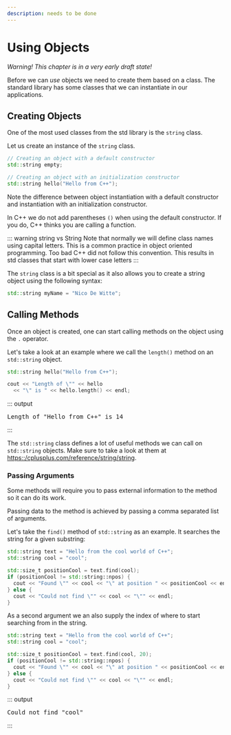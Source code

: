 ```yaml
---
description: needs to be done
---
```


# Using Objects

*Warning! This chapter is in a very early draft state!*

Before we can *use* objects we need to create them based on a class. The standard library has some classes that we can instantiate in our applications.

## Creating Objects

One of the most used classes from the std library is the `string` class.

Let us create an instance of the `string` class.

```cpp
// Creating an object with a default constructor
std::string empty;

// Creating an object with an initialization constructor
std::string hello("Hello from C++");
```

Note the difference between object instantiation with a default constructor and instantiation with an initialization constructor.

In C++ we do not add parentheses `()` when using the default constructor. If you do, C++ thinks you are calling a function.

::: warning string vs String
Note that normally we will define class names using capital letters. This is a common practice in object oriented programming. Too bad C++ did not follow this convention. This results in std classes that start with lower case letters
:::

The `string` class is a bit special as it also allows you to create a string object using the following syntax:

```cpp
std::string myName = "Nico De Witte";
```

## Calling Methods

Once an object is created, one can start calling methods on the object using the `.` operator.

Let's take a look at an example where we call the `length()` method on an `std::string` object.

```cpp
std::string hello("Hello from C++");

cout << "Length of \"" << hello
  << "\" is " << hello.length() << endl;
```

::: output
<pre>
Length of "Hello from C++" is 14
</pre>
:::

The `std::string` class defines a lot of useful methods we can call on `std::string` objects. Make sure to take a look at them at [https::/cplusplus.com/reference/string/string](https::/cplusplus.com/reference/string/string).

### Passing Arguments

Some methods will require you to pass external information to the method so it can do its work.

Passing data to the method is achieved by passing a comma separated list of arguments.

Let's take the `find()` method of `std::string` as an example. It searches the string for a given substring:

```cpp
std::string text = "Hello from the cool world of C++";
std::string cool = "cool";

std::size_t positionCool = text.find(cool);
if (positionCool != std::string::npos) {
  cout << "Found \"" << cool << "\" at position " << positionCool << endl;
} else {
  cout << "Could not find \"" << cool << "\"" << endl;
}
```

As a second argument we an also supply the index of where to start searching from in the string.

```cpp
std::string text = "Hello from the cool world of C++";
std::string cool = "cool";

std::size_t positionCool = text.find(cool, 20);
if (positionCool != std::string::npos) {
  cout << "Found \"" << cool << "\" at position " << positionCool << endl;
} else {
  cout << "Could not find \"" << cool << "\"" << endl;
}
```

::: output
<pre>
Could not find "cool"
</pre>
:::
